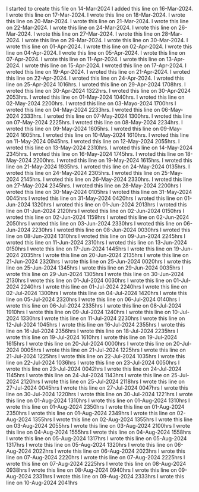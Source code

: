 I started to create this file on 14-Mar-2024
I added this line on 16-Mar-2024.
I wrote this line on 17-Mar-2024.
I wrote this line on 18-Mar-2024.
I wrote this line on 20-Mar-2024.
I wrote this line on 21-Mar-2024.
I wrote this line on 22-Mar-2024.
I wrote this line on 24-Mar-2024.
I wrote this line on 26-Mar-2024.
I wrote this line on 27-Mar-2024.
I wrote this line on 28-Mar-2024.
I wrote this line on 29-Mar-2024.
I wrote this line on 30-Mar-2024.
I wrote this line on 01-Apr-2024.
I wrote this line on 02-Apr-2024.
I wrote this line on 04-Apr-2024.
I wrote this line on 05-Apr-2024.
I wrote this line on 07-Apr-2024.
I wrote this line on 11-Apr-2024.
I wrote this line on 13-Apr-2024.
I wrote this line on 15-Apr-2024.
I wroted this line on 17-Apr-2024.
I wroted this line on 19-Apr-2024.
I wroted this line on 21-Apr-2024.
I wroted this line on 22-Apr-2024.
I wroted this line on 24-Apr-2024.
I wroted this line on 25-Apr-2024 1016hrs.
I wroted this line on 29-Apr-2024 1708hrs.
I wroted this line on 30-Apr-2024 1322hrs.
I wroted this line on 30-Apr-2024 2053hrs.
I wroted this line on 01-May-2024 1040hrs.
I wroted this line on 02-May-2024 2200hrs.
I wroted this line on 03-Mayo-2024 1700hrs
I wroted this line on 04-May-2024 2233hrs.
I wroted this line on 06-May-2024 2333hrs.
I wroted this line on 07-May-2024 1300hrs.
I wroted this line on 07-May-2024 2225hrs.
I wroted this line on 08-May-2024 2234hrs.
I wroted this line on 09-May-2024 1605hrs.
I wroted this line on 09-May-2024 1605hrs.
I wroted this line on 10-May-2024 1610hrs.
I wroted this line on 11-May-2024 0945hrs.
I wroted this line on 12-May-2024 2055hrs.
I wroted this line on 13-May-2024 2310hrs.
I wroted this line on 14-May-2024 2345hrs.
I wroted this line on 16-May-2024 1745hrs.
I wroted this line on 18-May-2024 2200hrs.
I wroted this line on 19-May-2024 1615hrs.
I wroted this line on 21-May-2024 1935hrs.
I wroted this line on 24-May-2024 0135hrs.
I wroted this line on 24-May-2024 2305hrs.
I wroted this line on 25-May-2024 2145hrs.
I wroted this line on 26-May-2024 2330hrs.
I wroted this line on 27-May-2024 2345hrs.
I wroted this line on 28-May-2024 2200hrs
I wroted this line on 30-May-2024 0105hrs
I wroted this line on 31-May-2024 0045hrs
I wroted this line on 31-May-2024 0420hrs
I wroted this line on 01-Jun-2024 1320hrs
I wroted this line on 01-Jun-2024 2013hrs
I wroted this line on 01-Jun-2024 2120hrs
I wroted this line on 02-Jun-2024 0150hrs
I wroted this line on 02-Jun-2024 1159hrs
I wroted this line on 02-Jun-2024 2050hrs
I wroted this line on 03-Jun-2024 2330hrs
I wroted this line on 06-Jun-2024 2230hrs
I wroted this line on 08-Jun-2024 0030hrs
I wroted this line on 08-Jun-2024 1310hrs
I wroted this line on 09-Jun-2024 2245hrs
I wroted this line on 11-Jun-2024 2310hrs
I wroted this line on 13-Jun-2024 0150hrs
I wrote this line on 17-Jun-2024 1445hrs
I wrote this line on 19-Jun-2024 2035hrs
I wrote this line on 20-Jun-2024 2135hrs
I wrote this line on 21-Jun-2024 2320hrs
I wrote this line on 25-Jun-2024 0020hrs
I wrote this line on 25-Jun-2024 1345hrs
I wrote this line on 29-Jun-2024 0035hrs
I wrote this line on 29-Jun-2024 1305hrs
I wrote this line on 30-Jun-2024 2130hrs
I wrote this line on 01-Jul-2024 0030hrs
I wrote this line on 01-Jul-2024 2240hrs
I wrote this line on 01-Jul-2024 2240hrs
I wrote this line on 02-Jul-2024 1300hrs
I wrote this line on 04-Jul-2024 1420hrs
I wrote this line on 05-Jul-2024 2320hrs
I wrote this line on 06-Jul-2024 0140hrs
I wrote this line on 06-Jul-2024 2335hrs
I wrote this line on 08-Jul-2024 1910hrs
I wrote this line on 09-Jul-2024 1240hrs
I wrote this line on 10-Jul-2024 1330hrs
I wrote this line on 11-Jul-2024 2230hrs
I wrote this line on 12-Jul-2024 1045hrs
I wrote this line on 16-Jul-2024 2355hrs
I wrote this line on 16-Jul-2024 2356hrs
I wrote this line on 18-Jul-2024 2235hrs
I wrote this line on 19-Jul-2024 1610hrs
I wrote this line on 19-Jul-2024 1615hrs
I wrote this line on 20-Jul-2024 0000hrs
I wrote this line on 20-Jul-2024 0005hrs
I wrote this line on 21-Jul-2024 1225hrs
I wrote this line on 21-Jul-2024 1225hrs
I wrote this line on 22-Jul-2024 1035hrs
I wrote this line on 22-Jul-2024 1036hrs
I wrote this line on 23-Jul-2024 0050hrs
I wrote this line on 23-Jul-2024 0042hrs
I wrote this line on 24-Jul-2024 1145hrs
I wrote this line on 24-Jul-2024 1143hrs
I wrote this line on 25-Jul-2024 2120hrs
I wrote this line on 25-Jul-2024 2118hrs
I wrote this line on 27-Jul-2024 0045hrs
I wrote this line on 27-Jul-2024 0047hrs
I wrote this line on 30-Jul-2024 1220hrs
I wrote this line on 30-Jul-2024 1221hrs
I wrote this line on 01-Aug-2024 1310hrs
I wrote this line on 01-Aug-2024 1310hrs
I wrote this line on 01-Aug-2024 2350hrs
I wrote this line on 01-Aug-2024 2350hrs
I wrote this line on 01-Aug-2024 2349hrs
I wrote this line on 02-Aug-2024 1355hrs
I wrote this line on 02-Aug-2024 1355hrs
I wrote this line on 03-Aug-2024 2055hrs
I wrote this line on 03-Aug-2024 2100hrs
I wrote this line on 04-Aug-2024 1555hrs
I wrote this line on 04-Aug-2024 1558hrs
I wrote this line on 05-Aug-2024 1317hrs
I wrote this line on 05-Aug-2024 1317hrs
I wrote this line on 05-Aug-2024 1320hrs
I wrote this line on 06-Aug-2024 2022hrs
I wrote this line on 06-Aug-2024 2023hrs
I wrote this line on 07-Aug-2024 2220hrs
I wrote this line on 07-Aug-2024 2225hrs
I wrote this line on 07-Aug-2024 2225hrs
I wrote this line on 08-Aug-2024 0938hrs
I wrote this line on 08-Aug-2024 0940hrs
I wrote this line on 09-Aug-2024 2331hrs
I wrote this line on 09-Aug-2024 2333hrs
I wrote this line on 10-Aug-2024 2041hrs

